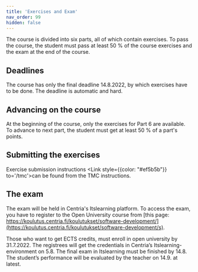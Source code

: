 ```yaml
---
title: 'Exercises and Exam'
nav_order: 99
hidden: false
---
```


The course is divided into six parts, all of which contain exercises. To pass the course, the student must pass at least 50 % of the course exercises and the exam at the end of the course.

## Deadlines

The course has only the final deadline 14.8.2022, by which exercises have to be done. The deadline is automatic and hard.

## Advancing on the course

At the beginning of the course, only the exercises for Part 6 are available. To advance to next part, the student must get at least 50 % of a part's points.

## Submitting the exercises

Exercise submission instructions <Link style={{color: "#ef5b5b"}} to='/tmc'>can be found from the TMC instructions.</Link> 

## The exam

The exam will be held in Centria's Itslearning platform. To access the exam, you have to register to the Open University course from [this page: https://koulutus.centria.fi/koulutukset/software-development/](https://koulutus.centria.fi/koulutukset/software-development/s).

Those who want to get ECTS credits, must enroll in open university by 31.7.2022. The registrees will get the credentials in Centria’s Itslearning-environment on 5.8. The final exam in Itslearning must be finished by 14.8. The student’s performance will be evaluated by the teacher on 14.9. at latest.

